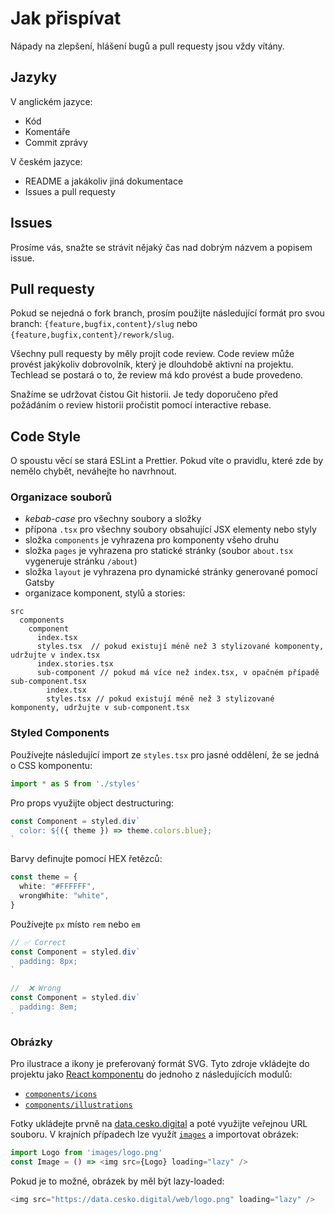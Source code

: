 # Jak přispívat

Nápady na zlepšení, hlášení bugů a pull requesty jsou vždy vítány.

## Jazyky

V anglickém jazyce:

- Kód
- Komentáře
- Commit zprávy

V českém jazyce:

- README a jakákoliv jiná dokumentace
- Issues a pull requesty

## Issues

Prosíme vás, snažte se strávit nějaký čas nad dobrým názvem a popisem issue.

## Pull requesty

Pokud se nejedná o fork branch, prosím použijte následující formát pro svou branch: `{feature,bugfix,content}/slug` nebo `{feature,bugfix,content}/rework/slug`.

Všechny pull requesty by měly projít code review. Code review může provést jakýkoliv dobrovolník, který je dlouhdobě aktivní na projektu. Techlead se postará o to, že review má kdo provést a bude provedeno.

Snažíme se udržovat čistou Git historii. Je tedy doporučeno před požádáním o review historii pročistit pomocí interactive rebase.

## Code Style

O spoustu věcí se stará ESLint a Prettier. Pokud víte o pravidlu, které zde by nemělo chybět, neváhejte ho navrhnout.

### Organizace souborů

- _kebab-case_ pro všechny soubory a složky
- přípona `.tsx` pro všechny soubory obsahující JSX elementy nebo styly
- složka `components` je vyhrazena pro komponenty všeho druhu
- složka `pages` je vyhrazena pro statické stránky (soubor `about.tsx` vygeneruje stránku `/about`)
- složka `layout` je vyhrazena pro dynamické stránky generované pomocí Gatsby
- organizace komponent, stylů a stories:

```
src
  components
    component
      index.tsx
      styles.tsx  // pokud existují méně než 3 stylizované komponenty, udržujte v index.tsx
      index.stories.tsx
      sub-component // pokud má více než index.tsx, v opačném případě sub-component.tsx
        index.tsx
        styles.tsx // pokud existují méně než 3 stylizované komponenty, udržujte v sub-component.tsx
```

### Styled Components

Používejte následující import ze `styles.tsx` pro jasné oddělení, že se jedná o CSS komponentu:

```typescript
import * as S from './styles'
```

Pro props využijte object destructuring: 

```typescript jsx
const Component = styled.div`
  color: ${({ theme }) => theme.colors.blue};
`
```

Barvy definujte pomocí HEX řetězců: 

```typescript jsx
const theme = {
  white: "#FFFFFF",
  wrongWhite: "white",
}
```

Používejte `px` místo `rem` nebo `em`

```typescript jsx
// ✅ Correct
const Component = styled.div`
  padding: 8px;
`

//  ❌ Wrong
const Component = styled.div`
  padding: 8em;
`
```

### Obrázky

Pro ilustrace a ikony je preferovaný formát SVG. Tyto zdroje vkládejte do projektu jako [React komponentu](https://react-svgr.com/playground/) do jednoho z následujících modulů: 

- [`components/icons`](./src/components/icons/index.ts)
- [`components/illustrations`](./src/components/illustrations/index.ts)

Fotky ukládejte prvně na [data.cesko.digital](https://data.cesko.digital) a poté využijte veřejnou URL souboru. V krajních případech lze využít [`images`](./src/images) a importovat obrázek:

```typescript jsx
import Logo from 'images/logo.png'
const Image = () => <img src={Logo} loading="lazy" />
```

Pokud je to možné, obrázek by měl být lazy-loaded:

```typescript jsx
<img src="https://data.cesko.digital/web/logo.png" loading="lazy" />
```
